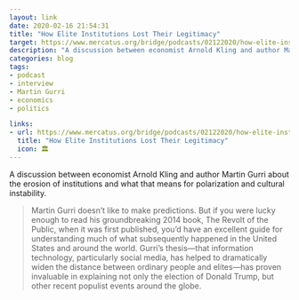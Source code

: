 ```yaml
---
layout: link
date: 2020-02-16 21:54:31
title: "How Elite Institutions Lost Their Legitimacy"
target: https://www.mercatus.org/bridge/podcasts/02122020/how-elite-institutions-lost-their-legitimacy
description: "A discussion between economist Arnold Kling and author Martin Gurri."
categories: blog
tags:
- podcast
- interview
- Martin Gurri
- economics
- politics

links:
- url: https://www.mercatus.org/bridge/podcasts/02122020/how-elite-institutions-lost-their-legitimacy
  title: "How Elite Institutions Lost Their Legitimacy"
  icon: 🏛
---
```


A discussion between economist Arnold Kling and author Martin Gurri about the erosion of institutions and what that means for polarization and cultural instability.

> Martin Gurri doesn’t like to make predictions. But if you were lucky enough to read his groundbreaking 2014 book, The Revolt of the Public, when it was first published, you’d have an excellent guide for understanding much of what subsequently happened in the United States and around the world. Gurri’s thesis—that information technology, particularly social media, has helped to dramatically widen the distance between ordinary people and elites—has proven invaluable in explaining not only the election of Donald Trump, but other recent populist events around the globe.
